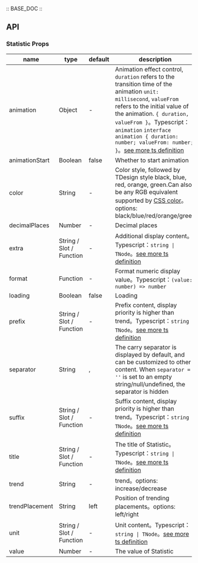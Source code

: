 :: BASE_DOC ::

## API
### Statistic Props

name | type | default | description | required
-- | -- | -- | -- | --
animation | Object | - | Animation effect control, `duration` refers to the transition time of the animation `unit: millisecond`, `valueFrom` refers to the initial value of the animation. `{ duration, valueFrom }`。Typescript：`animation` `interface animation { duration: number; valueFrom: number;  }`。[see more ts definition](https://github.com/Tencent/tdesign-vue-next/tree/develop/src/statistic/type.ts) | N
animationStart | Boolean | false | Whether to start animation | N
color | String | - | Color style, followed by TDesign style black, blue, red, orange, green.Can also be any RGB equivalent supported by [CSS color](https://developer.mozilla.org/en-US/docs/Web/CSS/color_value)。options: black/blue/red/orange/green | N
decimalPlaces | Number | - |  Decimal places | N
extra | String / Slot / Function | - |  Additional display content。Typescript：`string \| TNode`。[see more ts definition](https://github.com/Tencent/tdesign-vue-next/blob/develop/src/common.ts) | N
format | Function | - | Format numeric display value。Typescript：`(value: number) => number` | N
loading | Boolean | false | Loading | N
prefix | String / Slot / Function | - | Prefix content, display priority is higher than trend。Typescript：`string \| TNode`。[see more ts definition](https://github.com/Tencent/tdesign-vue-next/blob/develop/src/common.ts) | N
separator | String | , | The carry separator is displayed by default, and can be customized to other content. When `separator = ''` is set to an empty string/null/undefined, the separator is hidden | N
suffix | String / Slot / Function | - |  Suffix content, display priority is higher than trend。Typescript：`string \| TNode`。[see more ts definition](https://github.com/Tencent/tdesign-vue-next/blob/develop/src/common.ts) | N
title | String / Slot / Function | - | The title of Statistic。Typescript：`string \| TNode`。[see more ts definition](https://github.com/Tencent/tdesign-vue-next/blob/develop/src/common.ts) | N
trend | String | - | trend。options: increase/decrease | N
trendPlacement | String | left | Position of trending placements。options: left/right | N
unit | String / Slot / Function | - | Unit content。Typescript：`string \| TNode`。[see more ts definition](https://github.com/Tencent/tdesign-vue-next/blob/develop/src/common.ts) | N
value | Number | - | The value of Statistic | N
